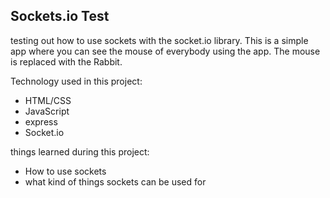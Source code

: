 ## Sockets.io Test ##

testing out how to use sockets with the socket.io library. 
This is a simple app where you can see the mouse of everybody using the app. The mouse is replaced with the Rabbit.

Technology used in this project:
* HTML/CSS
* JavaScript
* express
* Socket.io

things learned during this project:
* How to use sockets
* what kind of things sockets can be used for